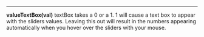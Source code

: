 <a name="valueTextBox"><h3 style="padding-top: 40px; margin-top: 40px;"></h3></a>
_____________________________
**valueTextBox(val)** textBox takes a 0 or a 1. 1 will cause a text box to appear with the sliders values. Leaving this out will result in the numbers appearing automatically when you hover over the sliders with your mouse.